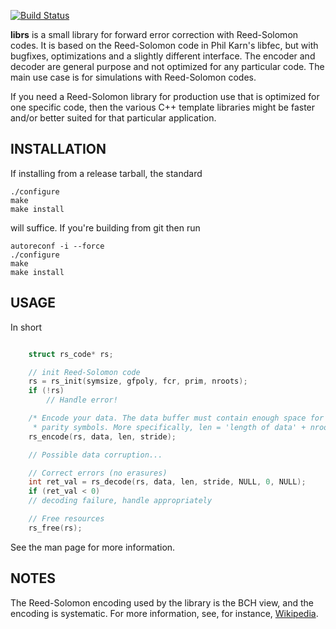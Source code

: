 [![Build Status](https://travis-ci.com/fblomqvi/librs.svg?branch=master)](https://travis-ci.com/fblomqvi/librs)

__librs__ is a small library for forward error correction with Reed-Solomon codes.
It is based on the Reed-Solomon code in Phil Karn's libfec, but with bugfixes,
optimizations and a slightly different interface. The encoder and decoder are
general purpose and not optimized for any particular code. The main use case is
for simulations with Reed-Solomon codes.

If you need a Reed-Solomon library for production use that is optimized for one
specific code, then the various C++ template libraries might be faster and/or
better suited for that particular application.

INSTALLATION
------------

If installing from a release tarball, the standard

    ./configure
    make
    make install

will suffice. If you're building from git then run

    autoreconf -i --force
    ./configure
    make
    make install

USAGE
-----

In short
```C

    struct rs_code* rs;

    // init Reed-Solomon code
    rs = rs_init(symsize, gfpoly, fcr, prim, nroots);
    if (!rs)
	    // Handle error!

    /* Encode your data. The data buffer must contain enough space for the
     * parity symbols. More specifically, len = 'length of data' + nroots. */
    rs_encode(rs, data, len, stride);

    // Possible data corruption...

    // Correct errors (no erasures)
    int ret_val = rs_decode(rs, data, len, stride, NULL, 0, NULL);
    if (ret_val < 0)
	// decoding failure, handle appropriately

    // Free resources
    rs_free(rs);
```

See the man page for more information.

NOTES
-----
The Reed-Solomon encoding used by the library is the BCH view, and the encoding
is systematic.
For more information, see, for instance, [Wikipedia](https://en.wikipedia.org/wiki/Reed%E2%80%93Solomon_error_correction#The_BCH_view:_The_codeword_as_a_sequence_of_coefficients).
